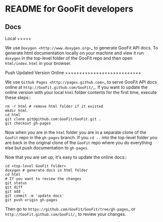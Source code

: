 README for GooFit developers
============================

Docs
----

Local
+++++

We use `Doxygen <http://www.doxygen.org>`_ to generate GooFit API docs.
To generate html documentation locally on your machine and view it run
``doxygen`` in the top-level folder of the GooFit repo and then open
``html/index.html`` in your browser.

Push Updated Version Online
+++++++++++++++++++++++++++

We use `Github Pages <http://pages.github.com>`_ to serve GooFit API docs
online at `http://GooFit.github.com/GooFit/`_. If you want to update
the online version with your local ``html`` folder contents for the first
time, execute these steps::

	rm -r html # remove html folder if it existed
	mkdir html
	cd html
	git clone git@github.com:GooFit/GooFit.git .
	git checkout gh-pages

Now when you are in the ``html`` folder you are in a separate clone of the
``GooFit`` repo in the ``gh-pages`` branch. If you ``cd ..`` into the top-level
folder you are back in the original clone of the ``GooFit`` repo where
you do everything else but push documentation to ``gh-pages``.

Now that you are set up, it's easy to update the online docs::

	cd <top-level GooFit folder>
	doxygen # generate docs in html folder
	cd html
	# If you want to review the changes
	git status
	git diff
	git add .
	git commit -m 'update docs'
	git push origin gh-pages

Then go to `https://github.com/GooFit/GooFit/tree/gh-pages`_ or
`http://GooFit.github.com/GooFit/`_ to review your changes.
